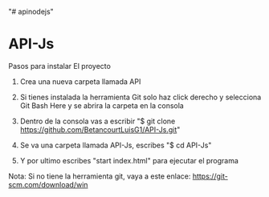 "# apinodejs" 
# API-Js

Pasos para instalar El proyecto

1) Crea una nueva carpeta llamada API

2) Si tienes instalada la herramienta Git solo haz click derecho y selecciona Git Bash Here y se abrira la carpeta en la consola

3) Dentro de la consola vas a escribir "$ git clone https://github.com/BetancourtLuisG1/API-Js.git"

4) Se va una carpeta llamada API-Js, escribes "$ cd API-Js"

5) Y por ultimo escribes "start index.html" para ejecutar el programa

Nota: Si no tiene la herramienta git, vaya a este enlace: https://git-scm.com/download/win

